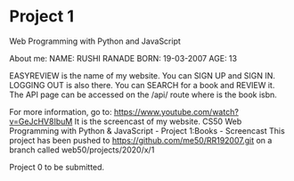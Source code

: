 # Project 1

Web Programming with Python and JavaScript

About me:
NAME: RUSHI RANADE
BORN: 19-03-2007
AGE: 13

EASYREVIEW is the name of my website.
You can SIGN UP and SIGN IN.
LOGGING OUT is also there.
You can SEARCH for a book and REVIEW it.
The API page can be accessed on the /api/<isbn> route where <isbn> is the book isbn.

For more information, go to:
https://www.youtube.com/watch?v=GeJcHV8IbuM
It is the screencast of my website.
CS50 Web Programming with Python & JavaScript - Project 1:Books - Screencast
This project has been pushed to https://github.com/me50/RR192007.git on a branch called web50/projects/2020/x/1

Project 0 to be submitted.
